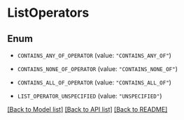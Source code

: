 # ListOperators

## Enum


* `CONTAINS_ANY_OF_OPERATOR` (value: `"CONTAINS_ANY_OF"`)

* `CONTAINS_NONE_OF_OPERATOR` (value: `"CONTAINS_NONE_OF"`)

* `CONTAINS_ALL_OF_OPERATOR` (value: `"CONTAINS_ALL_OF"`)

* `LIST_OPERATOR_UNSPECIFIED` (value: `"UNSPECIFIED"`)


[[Back to Model list]](../README.md#documentation-for-models) [[Back to API list]](../README.md#documentation-for-api-endpoints) [[Back to README]](../README.md)


